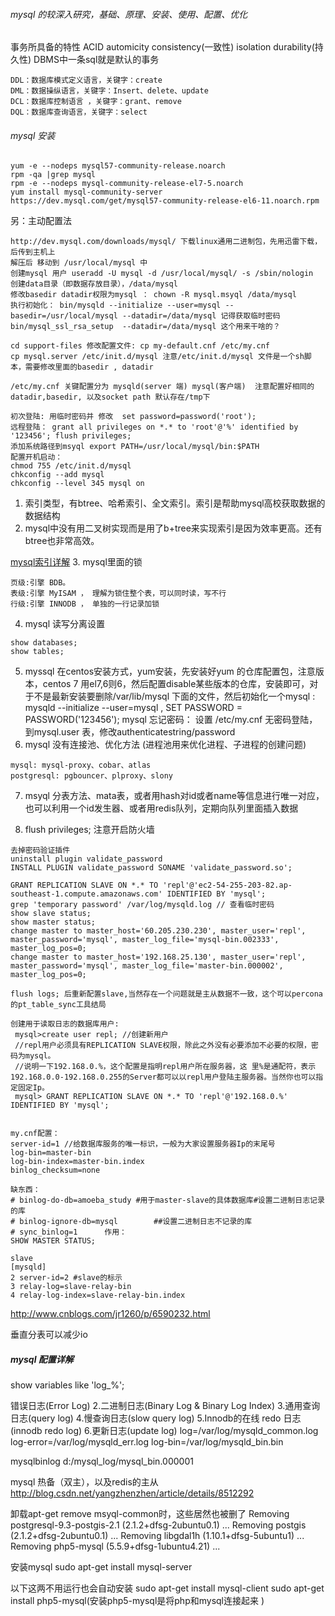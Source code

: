 ###### mysql 的较深入研究，基础、原理、安装、使用、配置、优化
事务所具备的特性
ACID automicity consistency(一致性) isolation durability(持久性)
DBMS中一条sql就是默认的事务
```
DDL：数据库模式定义语言，关键字：create
DML：数据操纵语言，关键字：Insert、delete、update
DCL：数据库控制语言 ，关键字：grant、remove
DQL：数据库查询语言，关键字：select
```

###### mysql 安装
```
yum -e --nodeps mysql57-community-release.noarch
rpm -qa |grep mysql
rpm -e --nodeps mysql-community-release-el7-5.noarch
yum install mysql-community-server
https://dev.mysql.com/get/mysql57-community-release-el6-11.noarch.rpm

```
另：主动配置法
```
http://dev.mysql.com/downloads/mysql/ 下载linux通用二进制包，先用迅雷下载，后传到主机上
解压后 移动到 /usr/local/mysql 中
创建mysql 用户 useradd -U mysql -d /usr/local/mysql/ -s /sbin/nologin
创建data目录（即数据存放目录），/data/mysql
修改basedir datadir权限为mysql ： chown -R mysql.msyql /data/mysql 
执行初始化： bin/mysqld --initialize --user=mysql --basedir=/usr/local/mysql --datadir=/data/mysql 记得获取临时密码
bin/mysql_ssl_rsa_setup  --datadir=/data/mysql 这个用来干啥的？

cd support-files 修改配置文件: cp my-default.cnf /etc/my.cnf
cp mysql.server /etc/init.d/mysql 注意/etc/init.d/mysql 文件是一个sh脚本，需要修改里面的basedir , datadir

/etc/my.cnf 关键配置分为 mysqld(server 端) mysql(客户端)  注意配置好相同的datadir,basedir, 以及socket path 默认存在/tmp下

初次登陆: 用临时密码并 修改  set password=password('root');
远程登陆： grant all privileges on *.* to 'root'@'%' identified by '123456'; flush privileges;
添加系统路径到msyql export PATH=/usr/local/mysql/bin:$PATH
配置开机启动：
chmod 755 /etc/init.d/mysql
chkconfig --add mysql
chkconfig --level 345 mysql on

```

1. 索引类型，有btree、哈希索引、全文索引。索引是帮助mysql高校获取数据的数据结构
2. mysql中没有用二叉树实现而是用了b+tree来实现索引是因为效率更高。还有btree也非常高效。

[mysql索引详解](http://blog.jobbole.com/24006/)
3. mysql里面的锁
```
页级:引擎 BDB。
表级:引擎 MyISAM ， 理解为锁住整个表，可以同时读，写不行
行级:引擎 INNODB ， 单独的一行记录加锁
```

4. mysql 读写分离设置

```
show databases;
show tables;

```
5. myssql 在centos安装方式，yum安装，先安装好yum 的仓库配置包，注意版本，centos 7 用el7,6则6，然后配置disable某些版本的仓库，安装即可，对于不是最新安装要删除/var/lib/mysql 下面的文件，然后初始化一个mysql :  mysqld --initialize --user=mysql , SET PASSWORD = PASSWORD('123456');
mysql 忘记密码： 设置 /etc/my.cnf 无密码登陆，到mysql.user 表，修改authenticatestring/password
6. mysql 没有连接池、优化方法 (进程池用来优化进程、子进程的创建问题)
```
mysql: mysql-proxy、cobar、atlas 
postgresql: pgbouncer、plproxy、slony 

```
7. msyql 分表方法、mata表，或者用hash对id或者name等信息进行唯一对应，也可以利用一个id发生器、或者用redis队列，定期向队列里面插入数据 

8. flush privileges; 注意开启防火墙

```
去掉密码验证插件
uninstall plugin validate_password
INSTALL PLUGIN validate_password SONAME 'validate_password.so';

GRANT REPLICATION SLAVE ON *.* TO 'repl'@'ec2-54-255-203-82.ap-southeast-1.compute.amazonaws.com' IDENTIFIED BY 'mysql';
grep 'temporary password' /var/log/mysqld.log // 查看临时密码
show slave status;
show master status;
change master to master_host='60.205.230.230', master_user='repl', master_password='mysql', master_log_file='mysql-bin.002333', master_log_pos=0;
change master to master_host='192.168.25.130', master_user='repl', master_password='mysql', master_log_file='master-bin.000002', master_log_pos=0;

flush logs; 后重新配置slave,当然存在一个问题就是主从数据不一致，这个可以percona的pt_table_sync工具结局

创建用于读取日志的数据库用户:        
 mysql>create user repl; //创建新用户        
 //repl用户必须具有REPLICATION SLAVE权限，除此之外没有必要添加不必要的权限，密码为mysql。  
 //说明一下192.168.0.%，这个配置是指明repl用户所在服务器，这 里%是通配符，表示192.168.0.0-192.168.0.255的Server都可以以repl用户登陆主服务器。当然你也可以指定固定Ip。        
 mysql> GRANT REPLICATION SLAVE ON *.* TO 'repl'@'192.168.0.%' IDENTIFIED BY 'mysql';  


my.cnf配置：  
server-id=1 //给数据库服务的唯一标识，一般为大家设置服务器Ip的末尾号  
log-bin=master-bin  
log-bin-index=master-bin.index
binlog_checksum=none

缺东西：  
# binlog-do-db=amoeba_study #用于master-slave的具体数据库#设置二进制日志记录的库           
# binlog-ignore-db=mysql        ##设置二进制日志不记录的库  
# sync_binlog=1      作用：
SHOW MASTER STATUS;

slave
[mysqld]  
2 server-id=2 #slave的标示  
3 relay-log=slave-relay-bin   
4 relay-log-index=slave-relay-bin.index 

```
http://www.cnblogs.com/jr1260/p/6590232.html

垂直分表可以减少io

##### mysql 配置详解
 show variables like 'log_%';

错误日志(Error Log)
2.二进制日志(Binary Log & Binary Log Index)
3.通用查询日志(query log)
4.慢查询日志(slow query log)
5.Innodb的在线 redo 日志(innodb redo log)
6.更新日志(update log)
log=/var/log/mysqld_common.log
log-error=/var/log/mysqld_err.log
log-bin=/var/log/mysqld_bin.bin

mysqlbinlog d:/mysql_log/mysql_bin.000001

mysql 热备（双主），以及redis的主从
http://blog.csdn.net/yangzhenzhen/article/details/8512292


卸载apt-get remove msyql-common时，这些居然也被删了
Removing postgresql-9.3-postgis-2.1 (2.1.2+dfsg-2ubuntu0.1) ...
Removing postgis (2.1.2+dfsg-2ubuntu0.1) ...
Removing libgdal1h (1.10.1+dfsg-5ubuntu1) ...
Removing php5-mysql (5.5.9+dfsg-1ubuntu4.21) ...

安装mysql 
sudo apt-get install mysql-server

以下这两不用运行也会自动安装
sudo apt-get install mysql-client
sudo apt-get install php5-mysql(安装php5-mysql是将php和mysql连接起来 )
